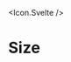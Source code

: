 <script>
  import * as Icon from 'svelte-supertiny';
</script>

<Icon.Svelte />

<h1>Size</h1>
<Icon.Svelte size="30" />
